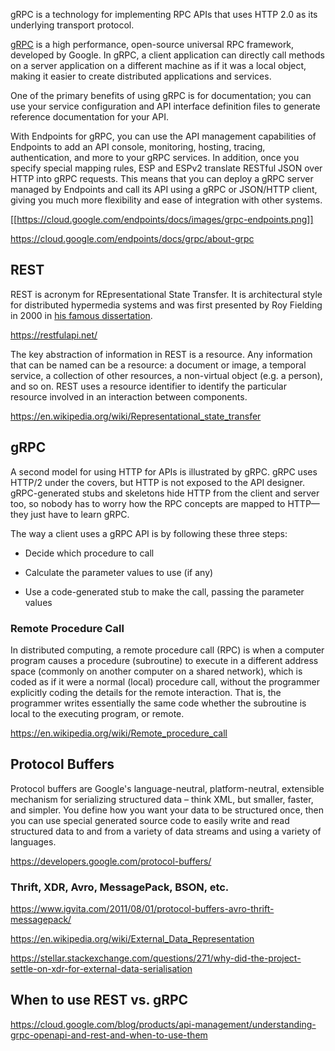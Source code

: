

gRPC is a technology for implementing RPC APIs that uses HTTP 2.0 as its underlying transport protocol. 


[gRPC](https://grpc.io/) is a high performance, open-source universal RPC framework, developed by Google. In gRPC, a client application can directly call methods on a server application on a different machine as if it was a local object, making it easier to create distributed applications and services.

One of the primary benefits of using gRPC is for documentation; you can use your service configuration and API interface definition files to generate reference documentation for your API. 

With Endpoints for gRPC, you can use the API management capabilities of Endpoints to add an API console, monitoring, hosting, tracing, authentication, and more to your gRPC services. In addition, once you specify special mapping rules, ESP and ESPv2 translate RESTful JSON over HTTP into gRPC requests. This means that you can deploy a gRPC server managed by Endpoints and call its API using a gRPC or JSON/HTTP client, giving you much more flexibility and ease of integration with other systems.

[[https://cloud.google.com/endpoints/docs/images/grpc-endpoints.png]]

https://cloud.google.com/endpoints/docs/grpc/about-grpc


## REST

REST is acronym for REpresentational State Transfer. It is architectural style for distributed hypermedia systems and was first presented by Roy Fielding in 2000 in [his famous dissertation](https://www.ics.uci.edu/~fielding/pubs/dissertation/rest_arch_style.htm).

https://restfulapi.net/

The key abstraction of information in REST is a resource. Any information that can be named can be a resource: a document or image, a temporal service, a collection of other resources, a non-virtual object (e.g. a person), and so on. REST uses a resource identifier to identify the particular resource involved in an interaction between components.



https://en.wikipedia.org/wiki/Representational_state_transfer

## gRPC

A second model for using HTTP for APIs is illustrated by gRPC. gRPC uses HTTP/2 under the covers, but HTTP is not exposed to the API designer. gRPC-generated stubs and skeletons hide HTTP from the client and server too, so nobody has to worry how the RPC concepts are mapped to HTTP—they just have to learn gRPC. 

The way a client uses a gRPC API is by following these three steps:

- Decide which procedure to call

- Calculate the parameter values to use (if any)

- Use a code-generated stub to make the call, passing the parameter values

### Remote Procedure Call

In distributed computing, a remote procedure call (RPC) is when a computer program causes a procedure (subroutine) to execute in a different address space (commonly on another computer on a shared network), which is coded as if it were a normal (local) procedure call, without the programmer explicitly coding the details for the remote interaction. That is, the programmer writes essentially the same code whether the subroutine is local to the executing program, or remote.

https://en.wikipedia.org/wiki/Remote_procedure_call

## Protocol Buffers


Protocol buffers are Google's language-neutral, platform-neutral, extensible mechanism for serializing structured data – think XML, but smaller, faster, and simpler. You define how you want your data to be structured once, then you can use special generated source code to easily write and read structured data to and from a variety of data streams and using a variety of languages.

https://developers.google.com/protocol-buffers/

### Thrift, XDR, Avro, MessagePack, BSON, etc.

https://www.igvita.com/2011/08/01/protocol-buffers-avro-thrift-messagepack/

https://en.wikipedia.org/wiki/External_Data_Representation

https://stellar.stackexchange.com/questions/271/why-did-the-project-settle-on-xdr-for-external-data-serialisation


## When to use REST vs. gRPC

https://cloud.google.com/blog/products/api-management/understanding-grpc-openapi-and-rest-and-when-to-use-them



